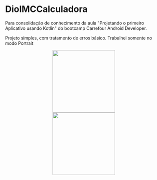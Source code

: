 # DioIMCCalculadora
 
 Para consolidação de conhecimento da aula "Projetando o primeiro Aplicativo usando Kotlin" do bootcamp Carrefour Android Developer.

 Projeto simples, com tratamento de erros básico. Trabalhei somente no modo Portrait
 
 <div align="center">
 <img src="https://user-images.githubusercontent.com/84888370/140797692-b5f4c2f7-b3e1-45f0-9c6d-3e38e63d8633.jpg" width ="200px" />
 </div>
 
 <div align="center">
 <img src="https://user-images.githubusercontent.com/84888370/140797691-67384255-2b90-4e2c-adb7-fbba76c714f9.jpg" width ="200px" />
 </div>
 
